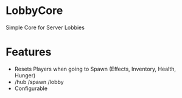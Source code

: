 # LobbyCore
Simple Core for Server Lobbies
# Features
- Resets Players when going to Spawn (Effects, Inventory, Health, Hunger)
- /hub /spawn /lobby
- Configurable
